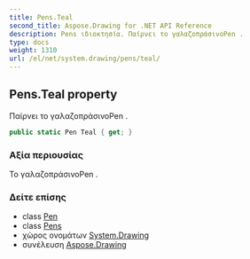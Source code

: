 ```yaml
---
title: Pens.Teal
second_title: Aspose.Drawing for .NET API Reference
description: Pens ιδιοκτησία. Παίρνει το γαλαζοπράσινοPen .
type: docs
weight: 1310
url: /el/net/system.drawing/pens/teal/
---
```

## Pens.Teal property

Παίρνει το γαλαζοπράσινοPen .

```csharp
public static Pen Teal { get; }
```

### Αξία περιουσίας

Το γαλαζοπράσινοPen .

### Δείτε επίσης

* class [Pen](../../pen/)
* class [Pens](../)
* χώρος ονομάτων [System.Drawing](../../pens/)
* συνέλευση [Aspose.Drawing](../../../)


